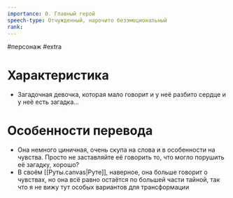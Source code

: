 ```yaml
---
importance: 0. Главный герой
speech-type: Отчужденный, нарочито безэмоциональный
rank:
---
```

#персонаж #extra
# Характеристика

- Загадочная девочка, которая мало говорит и у неё разбито сердце и у неё есть загадка...

# Особенности перевода

- Она немного циничная, очень скупа на слова и в особенности на чувства. Просто не заставляйте её говорить то, что могло порушить её загадку, хорошо?
- В своём [[Руты.canvas|Руте]], наверное, она больше говорит о чувствах, но она всё равно остаётся по большей части тайной, так что я не вижу тут особых вариантов для трансформации
